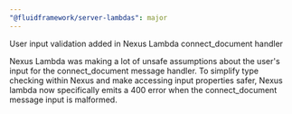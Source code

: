 ```yaml
---
"@fluidframework/server-lambdas": major
---
```


User input validation added in Nexus Lambda connect_document handler

Nexus Lambda was making a lot of unsafe assumptions about the user's input for the connect_document message handler. To simplify type checking within Nexus and make accessing input properties safer, Nexus lambda now specifically emits a 400 error when the connect_document message input is malformed.
